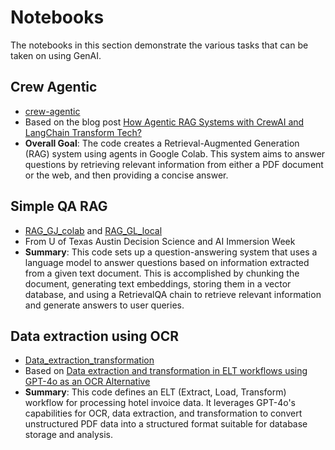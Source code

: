 # Notebooks

The notebooks in this section demonstrate the various tasks that can be taken on using GenAI.

## Crew Agentic

- [crew-agentic](./crew-agentic.ipynb)
-  Based on the blog post [How Agentic RAG Systems with CrewAI and LangChain Transform Tech?](https://www.analyticsvidhya.com/blog/2024/09/how-agentic-rag-systems-transform-tech/)
- **Overall Goal**: The code creates a Retrieval-Augmented Generation (RAG) system using agents in Google Colab. This system aims to answer questions by retrieving relevant information from either a PDF document or the web, and then providing a concise answer.

## Simple QA RAG
- [RAG_GJ_colab](RAG_GL_colab.ipynb) and [RAG_GL_local](RAG_GL_local.ipynb)
- From U of Texas Austin Decision Science and AI Immersion Week
- **Summary**: This code sets up a question-answering system that uses a language model to answer questions based on information extracted from a given text document. This is accomplished by chunking the document, generating text embeddings, storing them in a vector database, and using a RetrievalQA chain to retrieve relevant information and generate answers to user queries.

## Data extraction using OCR
- [Data_extraction_transformation](Data_extraction_transformation.ipynb)
- Based on [Data extraction and transformation in ELT workflows using GPT-4o as an OCR Alternative](https://github.com/openai/openai-cookbook/blob/main/examples/Data_extraction_transformation.ipynb)
- **Summary**:  This code defines an ELT (Extract, Load, Transform) workflow for processing hotel invoice data. It leverages GPT-4o's capabilities for OCR, data extraction, and transformation to convert unstructured PDF data into a structured format suitable for database storage and analysis.